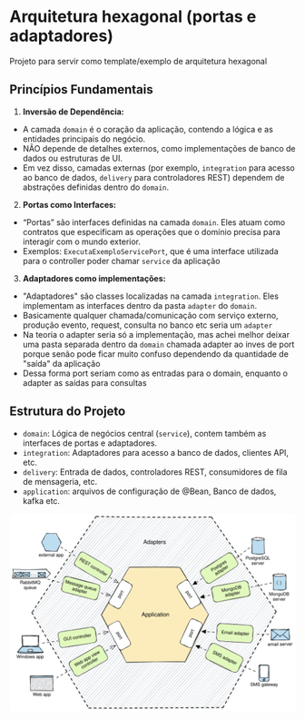 # Arquitetura hexagonal (portas e adaptadores)

Projeto para servir como template/exemplo de arquitetura hexagonal

## Princípios Fundamentais

1. **Inversão de Dependência:**
- A camada `domain` é o coração da aplicação, contendo a lógica e as entidades principais do negócio.
- NÃO depende de detalhes externos, como implementações de banco de dados ou estruturas de UI.
- Em vez disso, camadas externas (por exemplo, `integration` para acesso ao banco de dados, `delivery` para controladores REST) dependem de abstrações definidas dentro do `domain`.

2. **Portas como Interfaces:**
- “Portas” são interfaces definidas na camada `domain`. Eles atuam como contratos que especificam as operações que o domínio precisa para interagir com o mundo exterior.
- Exemplos: `ExecutaExemploServicePort`, que é uma interface utilizada para o controller poder chamar `service` da aplicação

3. **Adaptadores como implementações:**
- "Adaptadores" são classes localizadas na camada `integration`. Eles implementam as interfaces dentro da pasta `adapter` do `domain`.
-  Basicamente qualquer chamada/comunicação com serviço externo, produção evento, request, consulta no banco etc seria um `adapter`
-  Na teoria o adapter seria só a implementação, mas achei melhor deixar uma pasta separada dentro da `domain` chamada adapter ao inves de port porque senão pode ficar muito confuso dependendo da quantidade de "saída" da aplicação
-  Dessa forma port seriam como as entradas para o domain, enquanto o adapter as saídas para consultas

## Estrutura do Projeto

- `domain`: Lógica de negócios central (`service`), contem também as interfaces de portas e adaptadores.
- `integration`: Adaptadores para acesso a banco de dados, clientes API, etc.
- `delivery`: Entrada de dados, controladores REST, consumidores de fila de mensageria, etc.
- `application`: arquivos de configuração de @Bean, Banco de dados, kafka etc.

<img src="hexagonal-arch-img.svg" alt="Logo da Minha Empresa">

